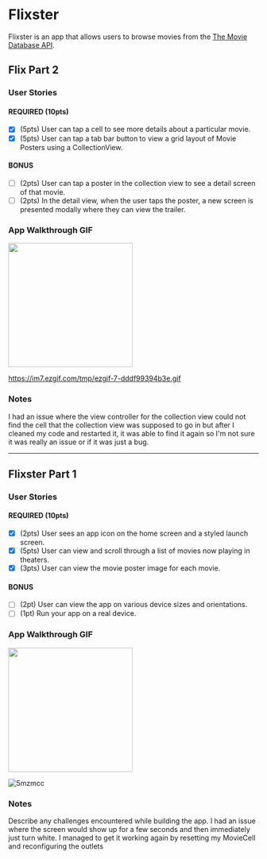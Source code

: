 # Flixster

Flixster is an app that allows users to browse movies from the [The Movie Database API](http://docs.themoviedb.apiary.io/#).


## Flix Part 2

### User Stories

#### REQUIRED (10pts)
- [X] (5pts) User can tap a cell to see more details about a particular movie.
- [X] (5pts) User can tap a tab bar button to view a grid layout of Movie Posters using a CollectionView.

#### BONUS
- [ ] (2pts) User can tap a poster in the collection view to see a detail screen of that movie.
- [ ] (2pts) In the detail view, when the user taps the poster, a new screen is presented modally where they can view the trailer.

### App Walkthrough GIF


<img src="YOUR_GIF_URL_HERE" width=250><br>

https://im7.ezgif.com/tmp/ezgif-7-dddf99394b3e.gif

### Notes
I had an issue where the view controller for the collection view could not find the cell that the collection view was supposed to go in but after I cleaned my code and restarted it, it was able to find it again so I'm not sure it was really an issue or if it was just a bug.

---

## Flixster Part 1

### User Stories

#### REQUIRED (10pts)
- [X] (2pts) User sees an app icon on the home screen and a styled launch screen.
- [X] (5pts) User can view and scroll through a list of movies now playing in theaters.
- [X] (3pts) User can view the movie poster image for each movie.

#### BONUS
- [ ] (2pt) User can view the app on various device sizes and orientations.
- [ ] (1pt) Run your app on a real device.

### App Walkthrough GIF

<img src="YOUR_GIF_URL_HERE" width=250><br>

![5mzmcc](https://user-images.githubusercontent.com/87451905/133342748-5b019540-69d0-4b7b-9285-f45d50377f8c.gif) 




### Notes
Describe any challenges encountered while building the app.
I had an issue where the screen would show up for a few seconds and then immediately just turn white. I managed to get it working again by resetting my MovieCell and reconfiguring the outlets
